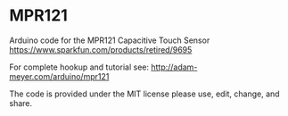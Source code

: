 # MPR121
Arduino code for the MPR121 Capacitive Touch Sensor https://www.sparkfun.com/products/retired/9695

For complete hookup and tutorial see: http://adam-meyer.com/arduino/mpr121

The code is provided under the MIT license please use, edit, change, and share. 
